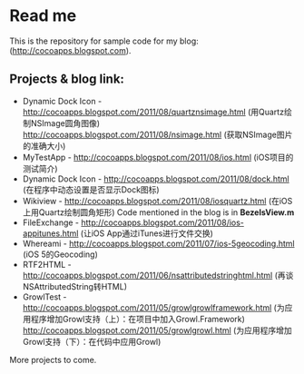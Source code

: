 Read me
=======

This is the repository for sample code for my blog: (http://cocoapps.blogspot.com).


Projects & blog link:
---------------------

* Dynamic Dock Icon - http://cocoapps.blogspot.com/2011/08/quartznsimage.html (用Quartz绘制NSImage圆角图像) http://cocoapps.blogspot.com/2011/08/nsimage.html (获取NSImage图片的准确大小)
* MyTestApp - http://cocoapps.blogspot.com/2011/08/ios.html (iOS项目的测试简介)
* Dynamic Dock Icon - http://cocoapps.blogspot.com/2011/08/dock.html (在程序中动态设置是否显示Dock图标)
* Wikiview - http://cocoapps.blogspot.com/2011/08/iosquartz.html (在iOS上用Quartz绘制圆角矩形)
  Code mentioned in the blog is in **BezelsView.m**
* FileExchange - http://cocoapps.blogspot.com/2011/08/ios-appitunes.html (让iOS App通过iTunes进行文件交换)
* Whereami - http://cocoapps.blogspot.com/2011/07/ios-5geocoding.html (iOS 5的Geocoding)
* RTF2HTML - http://cocoapps.blogspot.com/2011/06/nsattributedstringhtml.html (再谈NSAttributedString转HTML)
* GrowlTest - http://cocoapps.blogspot.com/2011/05/growlgrowlframework.html (为应用程序增加Growl支持（上）：在项目中加入Growl.Framework)
  http://cocoapps.blogspot.com/2011/05/growlgrowl.html (为应用程序增加Growl支持（下）：在代码中应用Growl)


More projects to come.
